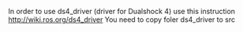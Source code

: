 In order to use ds4_driver (driver for Dualshock 4) use this instruction http://wiki.ros.org/ds4_driver
You need to copy foler ds4_driver to src
